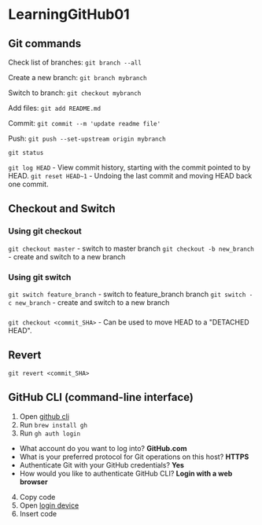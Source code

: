 # LearningGitHub01

## Git commands

Check list of branches:
`git branch --all`

Create a new branch:
`git branch mybranch`

Switch to branch:
`git checkout mybranch`

Add files:
`git add README.md`

Commit:
`git commit --m 'update readme file'`

Push:
`git push --set-upstream origin mybranch`

`git status`


`git log HEAD` - View commit history, starting with the commit pointed to by HEAD.
`git reset HEAD~1` - Undoing the last commit and moving HEAD back one commit.


## Checkout and Switch

### Using git checkout
`git checkout master` - switch to master branch
`git checkout -b new_branch` - create and switch to a new branch

### Using git switch
`git switch feature_branch` - switch to feature_branch branch
`git switch -c new_branch` - create and switch to a new branch

### 
`git checkout <commit_SHA>` - Can be used to move HEAD to a "DETACHED HEAD".


## Revert
`git revert <commit_SHA>`


## GitHub CLI (command-line interface)

1. Open [github cli](https://cli.github.com/manual/gh)
2. Run `brew install gh`
3. Run `gh auth login`
- What account do you want to log into? **GitHub.com**
- What is your preferred protocol for Git operations on this host? **HTTPS**
- Authenticate Git with your GitHub credentials? **Yes**
- How would you like to authenticate GitHub CLI? **Login with a web browser**
4. Copy code
5. Open [login device](https://github.com/login/device)
6. Insert code


